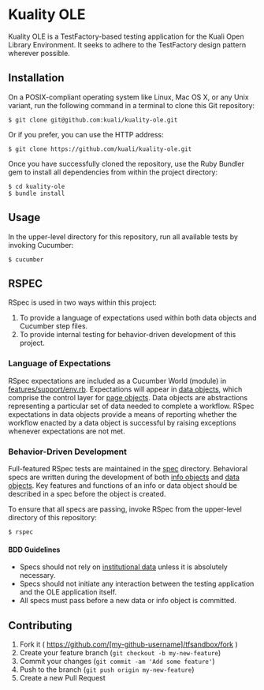 # Kuality OLE

Kuality OLE is a TestFactory-based testing application for the Kuali Open Library Environment.
It seeks to adhere to the TestFactory design pattern wherever possible.

## Installation

On a POSIX-compliant operating system like Linux, Mac OS X, or any Unix variant, run the following
command in a terminal to clone this Git repository:

    $ git clone git@github.com:kuali/kuality-ole.git

Or if you prefer, you can use the HTTP address:

    $ git clone https://github.com/kuali/kuality-ole.git

Once you have successfully cloned the repository, use the Ruby Bundler gem to install all
dependencies from within the project directory:

    $ cd kuality-ole
    $ bundle install

## Usage

In the upper-level directory for this repository, run all available tests by invoking Cucumber:

    $ cucumber

## RSPEC

RSpec is used in two ways within this project:

1.  To provide a language of expectations used within both data objects and Cucumber step files.
2.  To provide internal testing for behavior-driven development of this project.

### Language of Expectations

RSpec expectations are included as a Cucumber World (module) in [features/support/env.rb](features/support/env.rb).
Expectations will appear in [data objects](lib/kuality_ole/data_objects/), which comprise the control
layer for [page objects](lib/kuality_ole/page_objects/).  Data objects are abstractions representing
a particular set of data needed to complete a workflow.  RSpec expectations in data objects provide a
means of reporting whether the workflow enacted by a data object is successful by raising exceptions
whenever expectations are not met.

### Behavior-Driven Development

Full-featured RSpec tests are maintained in the [spec](spec/) directory.  Behavioral specs are written
during the development of both [info objects](lib/kuality_ole/base_objects/info/) and [data objects](lib/kuality_ole/base_objects/data/).
Key features and functions of an info or data object should be described in a spec before the object
is created.

To ensure that all specs are passing, invoke RSpec from the upper-level directory of this repository:

    $ rspec


#### BDD Guidelines

- Specs should not rely on [institutional data](config/institutional/) unless it is absolutely necessary.
- Specs should not initiate any interaction between the testing application and the OLE application itself.
- All specs must pass before a new data or info object is committed.

## Contributing

1. Fork it ( https://github.com/[my-github-username]/tfsandbox/fork )
2. Create your feature branch (`git checkout -b my-new-feature`)
3. Commit your changes (`git commit -am 'Add some feature'`)
4. Push to the branch (`git push origin my-new-feature`)
5. Create a new Pull Request
